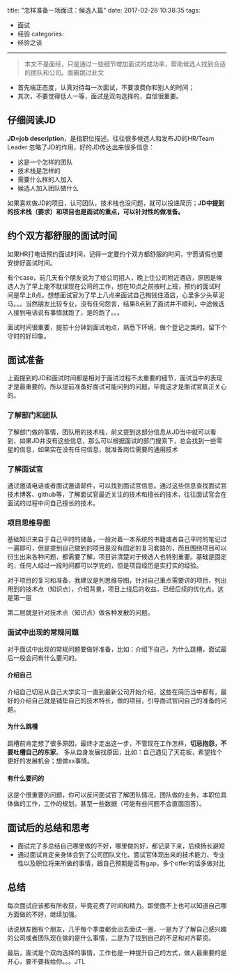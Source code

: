title: "怎样准备一场面试：候选人篇"
date: 2017-02-28 10:38:35
tags:
- 面试
- 经验
categories:
- 经验之谈
---


> 本文不是面经，只是通过一些细节增加面试的成功率，帮助候选人找到合适的团队和公司。面霸跳过此文

* 首先端正态度，认真对待每一次面试，不要浪费你和别人的时间；
* 其次，不要觉得低人一等，面试是双向选择的，自信很重要。

## 仔细阅读JD
**JD=job description**，是指职位描述。往往很多候选人和发布JD的HR/Team Leader 忽略了JD的作用，好的JD传达出来很多信息：

* 这是一个怎样的团队
* 技术栈是怎样的
* 需要什么样的人加入
* 候选人加入团队做什么

如果喜欢做JD的项目，认可团队，技术栈也没问题，就可以投递简历；**JD中提到的技术栈（要求）和项目也是面试的重点，可以针对性的做准备。**

<!--more-->
## 约个双方都舒服的面试时间
如果HR打电话预约面试时间，记得一定要约个双方都舒服的时间，宁愿请假也要安排好面试时间。

有个case，前几天有个朋友说为了给公司招人，晚上住公司附近酒店，原因是候选人为了早上能不耽误现在公司的工作，想在10点之前按时上班，预约的面试时间是早上8点。想想面试官为了早上八点来面试自己掏钱住酒店，心里多少头草泥马。。。当然朋友比较专业，没有任何怨言，结果8点到了面试并不顺利，中途候选人接到电话说有事情就跑了，是的跑了。。。

面试时间很重要，提前十分钟到面试地点，熟悉下环境，做个登记之类的，留下个守时的好印象。

## 面试准备
上面提到的JD和面试时间都是相对于面试过程不太重要的细节，面试当中的表现才是最重要的。所以提前准备好面试可能问到的问题，毕竟这才是面试官真正关心的。

### 了解部门和团队
了解部门做的事情，团队用的技术栈，前文提到这部分信息从JD当中就可以看到，如果JD并没有这些信息，那么可以根据面试的部门搜索下，总会找到一些零星的信息，如果实在没有任何信息，就准备岗位需要的通用技术

### 了解面试官
通过邀请电话或者面试邀请邮件，可以找到面试官信息。通过这些信息查找面试官技术博客、github等，了解面试官最近关注的技术和擅长的技术，往往面试官会在面试的过程中问自己擅长的技术。

### 项目思维导图
基础知识来自于自己平时的储备，一般对着一本系统的书籍或者自己平时的笔记过一遍即可，但是提到自己做到的项目是没有固定的复习套路的，而且围绕项目可以衍生出来各种问题，都需要了解，项目讲清楚对于候选人也特别重要。基础是固定的，任何人经过一段时间都可以学完的，但是项目经历是实打实的经验。

对于项目的复习和准备，我建议是列思维导图，针对自己重点需要讲的项目，列出用到的技术点（知识点），介绍背景，项目上线后的收益，已经后续的优化点。这是第一层

第二层就是针对技术点（知识点）做各种发散的问题。

### 面试中出现的常规问题
对于面试中出现的常规问题要做好准备，比如：介绍下自己，为什么跳槽，面试最后一般会问有什么要问的。

#### 介绍自己
介绍自己切忌从自己大学实习一直到最新公司开始介绍，这些在简历当中都有，最好的介绍自己就是铺垫自己的技术特长，做的项目，引导面试官问自己的准备的问题。

#### 为什么跳槽
跳槽前肯定想了很多原因，最终才走出这一步，不管现在工作怎样，**切忌抱怨，不要吐槽自己的东家**。 多从自身发展找原因，比如：自己遇见了天花板，希望找个更好的发展机会；想做xx事情。

#### 有什么要问的
这是个很重要的问题，你可以反问面试官了解团队情况，团队做的业务，本职位具体做的工作，工作的规划，甚至一些数据（可能有些问题不会直面回答）。

## 面试后的总结和思考

* 面试完了多总结自己哪里做的不好，哪里做的好，都记录下来，后续扬长避短
* 通过面试肯定亲身体会到了公司团队文化、面试官体现出来的技术能力、专业性以及职位将来所做的事情，跟自己预期是否有gap，多个offer的话多做对比

## 总结
每次面试应该都有所收获，毕竟花费了时间和精力。即使面不上也可以知道自己哪方面做的不好，继续加强。

话说朋友圈有个朋友，几乎每个季度都会出去面试一圈，一是为了了解自己感兴趣的公司或者团队现在做的是什么事情，二是为了找到自己的不足和对齐薪资。

最后，面试是个双向选择的事情，工作也是一种提升自己的方式，做人最重要的是开心，要不要我给你。。。JTL
